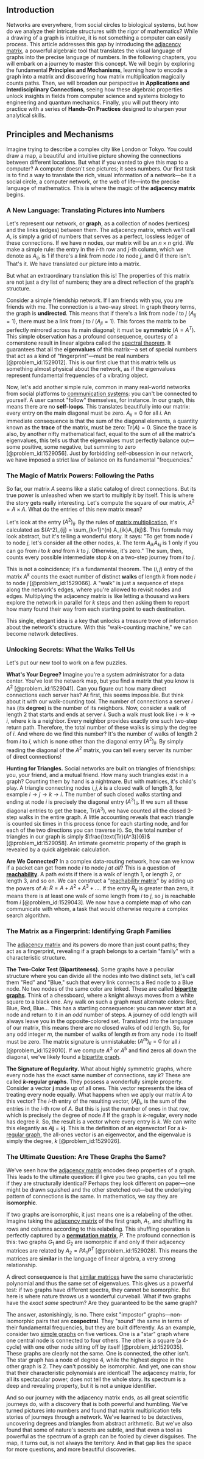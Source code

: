 ## Introduction
Networks are everywhere, from social circles to biological systems, but how do we analyze their intricate structures with the rigor of mathematics? While a drawing of a graph is intuitive, it is not something a computer can easily process. This article addresses this gap by introducing the [adjacency matrix](@article_id:150516), a powerful algebraic tool that translates the visual language of graphs into the precise language of numbers. In the following chapters, you will embark on a journey to master this concept. We will begin by exploring the fundamental **Principles and Mechanisms**, learning how to encode a graph into a matrix and discovering how matrix multiplication magically counts paths. Then, we will broaden our perspective in **Applications and Interdisciplinary Connections**, seeing how these algebraic properties unlock insights in fields from computer science and systems biology to engineering and quantum mechanics. Finally, you will put theory into practice with a series of **Hands-On Practices** designed to sharpen your analytical skills.

## Principles and Mechanisms

Imagine trying to describe a complex city like London or Tokyo. You could draw a map, a beautiful and intuitive picture showing the connections between different locations. But what if you wanted to give this map to a computer? A computer doesn't see pictures; it sees numbers. Our first task is to find a way to translate the rich, visual information of a network—be it a social circle, a computer network, or the web of life—into the precise language of mathematics. This is where the magic of the **adjacency matrix** begins.

### A New Language: Translating Pictures into Numbers

Let's represent our network, or **graph**, as a collection of nodes (vertices) and the links (edges) between them. The adjacency matrix, which we'll call $A$, is simply a grid of numbers that serves as a perfect, lossless ledger of these connections. If we have $n$ nodes, our matrix will be an $n \times n$ grid. We make a simple rule: the entry in the $i$-th row and $j$-th column, which we denote as $A_{ij}$, is $1$ if there's a link from node $i$ to node $j$, and $0$ if there isn't. That's it. We have translated our picture into a matrix.

But what an extraordinary translation this is! The properties of this matrix are not just a dry list of numbers; they are a direct reflection of the graph's structure.

Consider a simple friendship network. If I am friends with you, you are friends with me. The connection is a two-way street. In graph theory terms, the graph is **undirected**. This means that if there's a link from node $i$ to $j$ ($A_{ij}=1$), there must be a link from $j$ to $i$ ($A_{ji}=1$). This forces the matrix to be perfectly mirrored across its main diagonal; it must be **symmetric** ($A = A^T$). This simple observation has a profound consequence, courtesy of a cornerstone result in linear algebra called the [spectral theorem](@article_id:136126). It guarantees that all the **eigenvalues** of this matrix—a set of special numbers that act as a kind of "fingerprint"—must be real numbers [@problem_id:1529012]. This is our first clue that this matrix tells us something almost physical about the network, as if the eigenvalues represent fundamental frequencies of a vibrating object.

Now, let's add another simple rule, common in many real-world networks from social platforms to [communication systems](@article_id:274697): you can't be connected to yourself. A user cannot "follow" themselves, for instance. In our graph, this means there are no **self-loops**. This translates beautifully into our matrix: every entry on the main diagonal must be zero. $A_{ii} = 0$ for all $i$. An immediate consequence is that the sum of the diagonal elements, a quantity known as the **trace** of the matrix, must be zero: $\text{Tr}(A) = 0$. Since the trace is also, by another nifty mathematical fact, equal to the sum of all the matrix's eigenvalues, this tells us that the eigenvalues must perfectly balance out—some positive, some negative, but summing to zero [@problem_id:1529056]. Just by forbidding self-obsession in our network, we have imposed a strict law of balance on its fundamental "frequencies."

### The Magic of Matrix Powers: Following the Paths

So far, our matrix $A$ seems like a static catalog of direct connections. But its true power is unleashed when we start to multiply it by itself. This is where the story gets really interesting. Let's compute the square of our matrix, $A^2 = A \times A$. What do the entries of this new matrix mean?

Let's look at the entry $(A^2)_{ij}$. By the rules of [matrix multiplication](@article_id:155541), it's calculated as $(A^2)_{ij} = \sum_{k=1}^{n} A_{ik}A_{kj}$. This formula may look abstract, but it's telling a wonderful story. It says: "To get from node $i$ to node $j$, let's consider all the other nodes, $k$. The term $A_{ik}A_{kj}$ is $1$ only if you can go from $i$ to $k$ *and* from $k$ to $j$. Otherwise, it's zero." The sum, then, counts every possible intermediate stop $k$ on a two-step journey from $i$ to $j$.

This is not a coincidence; it's a fundamental theorem. The $(i,j)$ entry of the matrix $A^k$ counts the exact number of distinct **walks** of length $k$ from node $i$ to node $j$ [@problem_id:1529066]. A "walk" is just a sequence of steps along the network's edges, where you're allowed to revisit nodes and edges. Multiplying the adjacency matrix is like letting a thousand walkers explore the network in parallel for $k$ steps and then asking them to report how many found their way from each starting point to each destination.

This single, elegant idea is a key that unlocks a treasure trove of information about the network's structure. With this "walk-counting machine," we can become network detectives.

### Unlocking Secrets: What the Walks Tell Us

Let's put our new tool to work on a few puzzles.

**What's Your Degree?** Imagine you're a system administrator for a data center. You've lost the network map, but you find a matrix that you know is $A^2$ [@problem_id:1529041]. Can you figure out how many direct connections each server has? At first, this seems impossible. But think about it with our walk-counting tool. The number of connections a server $i$ has (its **degree**) is the number of its neighbors. Now, consider a walk of length 2 that starts and ends at server $i$. Such a walk must look like $i \to k \to i$, where $k$ is a neighbor. Every neighbor provides exactly one such two-step return path. Therefore, the total number of these walks is simply the degree of $i$. And where do we find this number? It's the number of walks of length 2 from $i$ to $i$, which is none other than the diagonal entry $(A^2)_{ii}$. By simply reading the diagonal of the $A^2$ matrix, you can tell every server its number of direct connections!

**Hunting for Triangles.** Social networks are built on triangles of friendships: you, your friend, and a mutual friend. How many such triangles exist in a graph? Counting them by hand is a nightmare. But with matrices, it's child's play. A triangle connecting nodes $i, j, k$ is a closed walk of length 3, for example $i \to j \to k \to i$. The number of such closed walks starting and ending at node $i$ is precisely the diagonal entry $(A^3)_{ii}$. If we sum all these diagonal entries to get the trace, $\text{Tr}(A^3)$, we have counted all the closed 3-step walks in the entire graph. A little accounting reveals that each triangle is counted six times in this process (once for each starting node, and for each of the two directions you can traverse it). So, the total number of triangles in our graph is simply $\frac{\text{Tr}(A^3)}{6}$ [@problem_id:1529058]. An intimate geometric property of the graph is revealed by a quick algebraic calculation.

**Are We Connected?** In a complex data-routing network, how can we know if a packet can get from node $i$ to node $j$ *at all*? This is a question of **[reachability](@article_id:271199)**. A path exists if there is a walk of length 1, or length 2, or length 3, and so on. We can construct a "[reachability matrix](@article_id:636727)" by adding up the powers of $A$: $R = A + A^2 + A^3 + \dots$. If the entry $R_{ij}$ is greater than zero, it means there is at least one walk of some length from $i$ to $j$, so $j$ is reachable from $i$ [@problem_id:1529043]. We now have a complete map of who can communicate with whom, a task that would otherwise require a complex search algorithm.

### The Matrix as a Fingerprint: Identifying Graph Families

The [adjacency matrix](@article_id:150516) and its powers do more than just count paths; they act as a fingerprint, revealing if a graph belongs to a certain "family" with a characteristic structure.

**The Two-Color Test (Bipartiteness).** Some graphs have a peculiar structure where you can divide all the nodes into two distinct sets, let's call them "Red" and "Blue," such that every link connects a Red node to a Blue node. No two nodes of the same color are linked. These are called **[bipartite graphs](@article_id:261957)**. Think of a chessboard, where a knight always moves from a white square to a black one. Any walk on such a graph must alternate colors: Red, Blue, Red, Blue... This has a startling consequence: you can never start at a node and return to it in an *odd* number of steps. A journey of odd length will always leave you in the opposite-colored set. Translated into the language of our matrix, this means there are no closed walks of odd length. So, for any odd integer $m$, the number of walks of length $m$ from any node $i$ to itself must be zero. The matrix signature is unmistakable: $(A^m)_{ii} = 0$ for all $i$ [@problem_id:1529010]. If we compute $A^3$ or $A^5$ and find zeros all down the diagonal, we've likely found a [bipartite graph](@article_id:153453).

**The Signature of Regularity.** What about highly symmetric graphs, where every node has the exact same number of connections, say $k$? These are called **$k$-regular graphs**. They possess a wonderfully simple property. Consider a vector $\mathbf{j}$ made up of all ones. This vector represents the idea of treating every node equally. What happens when we apply our matrix $A$ to this vector? The $i$-th entry of the resulting vector, $(A\mathbf{j})_i$, is the sum of the entries in the $i$-th row of $A$. But this is just the number of ones in that row, which is precisely the degree of node $i$! If the graph is $k$-regular, every node has degree $k$. So, the result is a vector where every entry is $k$. We can write this elegantly as $A\mathbf{j} = k\mathbf{j}$. This is the definition of an eigenvector! For a $k$-[regular graph](@article_id:265383), the all-ones vector is an eigenvector, and the eigenvalue is simply the degree, $k$ [@problem_id:1529026].

### The Ultimate Question: Are These Graphs the Same?

We've seen how the [adjacency matrix](@article_id:150516) encodes deep properties of a graph. This leads to the ultimate question: if I give you two graphs, can you tell me if they are structurally identical? Perhaps they look different on paper—one might be drawn squished and the other stretched out—but the underlying pattern of connections is the same. In mathematics, we say they are **isomorphic**.

If two graphs are isomorphic, it just means one is a relabeling of the other. Imagine taking the [adjacency matrix](@article_id:150516) of the first graph, $A_1$, and shuffling its rows and columns according to this relabeling. This shuffling operation is perfectly captured by a **[permutation matrix](@article_id:136347)**, $P$. The profound connection is this: two graphs $G_1$ and $G_2$ are isomorphic if and only if their adjacency matrices are related by $A_2 = PA_1P^T$ [@problem_id:1529028]. This means the matrices are **similar** in the language of linear algebra, a very strong relationship.

A direct consequence is that [similar matrices](@article_id:155339) have the same characteristic polynomial and thus the same set of eigenvalues. This gives us a powerful test: if two graphs have different spectra, they cannot be isomorphic. But here is where nature throws us a wonderful curveball. What if two graphs have the *exact same* spectrum? Are they guaranteed to be the same graph?

The answer, astonishingly, is no. There exist "impostor" graphs—non-isomorphic pairs that are **cospectral**. They "sound" the same in terms of their fundamental frequencies, but they are built differently. As an example, consider two [simple graphs](@article_id:274388) on five vertices. One is a "star" graph where one central node is connected to four others. The other is a square (a 4-cycle) with one other node sitting off by itself [@problem_id:1529035]. These graphs are clearly not the same. One is connected, the other isn't. The star graph has a node of degree 4, while the highest degree in the other graph is 2. They can't possibly be isomorphic. And yet, one can show that their characteristic polynomials are identical! The adjacency matrix, for all its spectacular power, does not tell the whole story. Its spectrum is a deep and revealing property, but it is not a unique identifier.

And so our journey with the adjacency matrix ends, as all great scientific journeys do, with a discovery that is both powerful and humbling. We've turned pictures into numbers and found that matrix multiplication tells stories of journeys through a network. We've learned to be detectives, uncovering degrees and triangles from abstract arithmetic. But we've also found that some of nature's secrets are subtle, and that even a tool as powerful as the spectrum of a graph can be fooled by clever disguises. The map, it turns out, is not always the territory. And in that gap lies the space for more questions, and more beautiful discoveries.